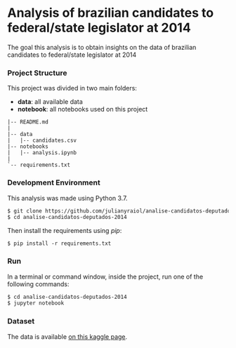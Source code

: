 #  Analysis of brazilian candidates to federal/state legislator at 2014

The goal this analysis is to obtain insights on the data of brazilian candidates to federal/state legislator at 2014

### Project Structure

This project was divided in two main folders: 

* **data**: all available data
* **notebook**: all notebooks used on this project

```
|-- README.md
|
|-- data
|   |-- candidates.csv
|-- notebooks
|   |-- analysis.ipynb
|   
`-- requirements.txt
```

### Development Environment

This analysis was made using Python 3.7.

```bash
$ git clone https://github.com/julianyraiol/analise-candidatos-deputados-2014.git
$ cd analise-candidatos-deputados-2014
```

Then install the requirements using *pip*:

`$ pip install -r requirements.txt`

### Run

In a terminal or command window, inside the project,  run one of the following commands:

```bash
$ cd analise-candidatos-deputados-2014
$ jupyter notebook
```

### Dataset

The data is available [on this kaggle page](https://www.kaggle.com/eliezerfb/candidatos-deputado-federal-e-estadual-2014).


